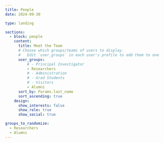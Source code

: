 ```yaml
---
title: People
date: 2024-09-30

type: landing

sections:
  - block: people
    content:
      title: Meet the Team
      # Choose which groups/teams of users to display.
      #   Edit `user_groups` in each user's profile to add them to one or more of these groups.
      user_groups:
          # - Principal Investigator
          - Researchers
          # - Administration
          # - Grad Students
          # - Visitors
          - Alumni
      sort_by: Params.last_name
      sort_ascending: true
    design:
      show_interests: false
      show_role: true
      show_social: true

groups_to_randomize:
  - Researchers
  - Alumni
---
```

